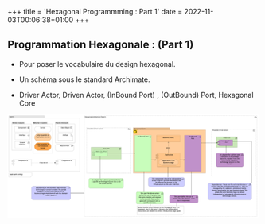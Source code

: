 +++
title = 'Hexagonal Programmming : Part 1'
date = 2022-11-03T00:06:38+01:00
+++

## Programmation Hexagonale : (Part 1)

- Pour poser le vocabulaire du design hexagonal.

- Un schéma sous le standard Archimate.

- Driver Actor, Driven Actor, (InBound Port) , (OutBound) Port, Hexagonal Core


![Image](./images/AdaptersAndPorts1.png)